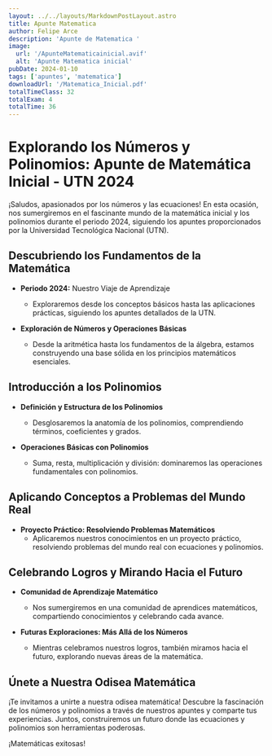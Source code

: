 ```yaml
---
layout: ../../layouts/MarkdownPostLayout.astro
title: Apunte Matematica
author: Felipe Arce
description: 'Apunte de Matematica '
image:
  url: '/ApunteMatematicainicial.avif'
  alt: 'Apunte Matematica inicial'
pubDate: 2024-01-10
tags: ['apuntes', 'matematica']
downloadUrl: '/Matematica_Inicial.pdf'
totalTimeClass: 32
totalExam: 4
totalTime: 36
---
```


# Explorando los Números y Polinomios: Apunte de Matemática Inicial - UTN 2024

¡Saludos, apasionados por los números y las ecuaciones! En esta ocasión, nos
sumergiremos en el fascinante mundo de la matemática inicial y los polinomios
durante el periodo 2024, siguiendo los apuntes proporcionados por la Universidad
Tecnológica Nacional (UTN).

## Descubriendo los Fundamentos de la Matemática

- **Periodo 2024:** Nuestro Viaje de Aprendizaje

  - Exploraremos desde los conceptos básicos hasta las aplicaciones prácticas,
    siguiendo los apuntes detallados de la UTN.

- **Exploración de Números y Operaciones Básicas**
  - Desde la aritmética hasta los fundamentos de la álgebra, estamos
    construyendo una base sólida en los principios matemáticos esenciales.

## Introducción a los Polinomios

- **Definición y Estructura de los Polinomios**

  - Desglosaremos la anatomía de los polinomios, comprendiendo términos,
    coeficientes y grados.

- **Operaciones Básicas con Polinomios**
  - Suma, resta, multiplicación y división: dominaremos las operaciones
    fundamentales con polinomios.

## Aplicando Conceptos a Problemas del Mundo Real

- **Proyecto Práctico: Resolviendo Problemas Matemáticos**
  - Aplicaremos nuestros conocimientos en un proyecto práctico, resolviendo
    problemas del mundo real con ecuaciones y polinomios.

## Celebrando Logros y Mirando Hacia el Futuro

- **Comunidad de Aprendizaje Matemático**

  - Nos sumergiremos en una comunidad de aprendices matemáticos, compartiendo
    conocimientos y celebrando cada avance.

- **Futuras Exploraciones: Más Allá de los Números**
  - Mientras celebramos nuestros logros, también miramos hacia el futuro,
    explorando nuevas áreas de la matemática.

## Únete a Nuestra Odisea Matemática

¡Te invitamos a unirte a nuestra odisea matemática! Descubre la fascinación de
los números y polinomios a través de nuestros apuntes y comparte tus
experiencias. Juntos, construiremos un futuro donde las ecuaciones y polinomios
son herramientas poderosas.

¡Matemáticas exitosas!
